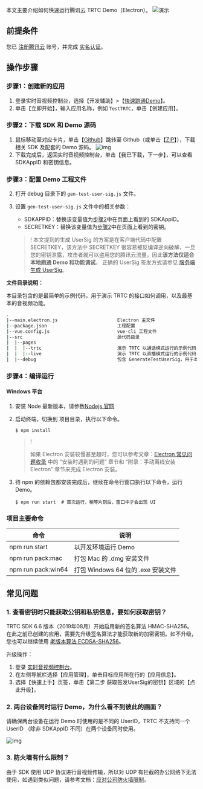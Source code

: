 本文主要介绍如何快速运行腾讯云 TRTC Demo（Electron）。
![演示](https://demovideo-1252463788.cos.ap-shanghai.myqcloud.com/electron/livemode.gif)

## 前提条件

您已 [注册腾讯云](https://cloud.tencent.com/document/product/378/17985) 账号，并完成 [实名认证](https://cloud.tencent.com/document/product/378/3629)。

## 操作步骤

<span id="step1" name="step1"> </span>

### 步骤1：创建新的应用

1.  登录实时音视频控制台，选择【开发辅助】>【[快速跑通Demo](https://console.cloud.tencent.com/trtc/quickstart)】。
2.  单击【立即开始】，输入应用名称，例如 `TestTRTC`，单击【创建应用】。

<span id="step2" name="step2"> </span>

### 步骤2：下载 SDK 和 Demo 源码

1.  鼠标移动至对应卡片，单击【[Github](https://github.com/tencentyun/TRTCSDK/tree/master/Electron)】跳转至 Github（或单击【[ZIP](http://liteavsdk-1252463788.cosgz.myqcloud.com/TXLiteAVSDK_TRTC_Electron_latest.zip)】），下载相关 SDK 及配套的 Demo 源码。
    ![img](https://main.qcloudimg.com/raw/6273f79193eb7af25eff64020a0ea476.png)
2.  下载完成后，返回实时音视频控制台，单击【我已下载，下一步】，可以查看 SDKAppID 和密钥信息。<span id="idandkey" name="idandkey"> </span>

<span id="step3" name="step3"> </span>

### 步骤3：配置 Demo 工程文件
2.  打开 debug 目录下的 `gen-test-user-sig.js` 文件。

3.  设置 `gen-test-user-sig.js` 文件中的相关参数：

    -   SDKAPPID：替换该变量值为[步骤2](#idandkey)中在页面上看到的 SDKAppID。
    -   SECRETKEY：替换该变量值为[步骤2](#idandkey)中在页面上看到的密钥。
    
    
    
    >!
    >本文提到的生成 UserSig 的方案是在客户端代码中配置 SECRETKEY，该方法中 SECRETKEY 很容易被反编译逆向破解，一旦您的密钥泄露，攻击者就可以盗用您的腾讯云流量，因此**该方法仅适合本地跑通 Demo 和功能调试**。
    >正确的 UserSig 签发方式请参见 [服务端生成 UserSig](https://cloud.tencent.com/document/product/647/17275#Server)。
    
    

**文件目录说明：**

本目录包含的是最简单的示例代码，用于演示 TRTC 的接口如何调用，以及最基本的音视频功能。

```bash
.
|--main.electron.js                      Electron 主文件
|--package.json                          工程配置
|--vue.config.js                         vue-cli 工程文件
|--src                                   源代码目录
|  |--pages                               
|  |  |--trtc                            演示 TRTC 以通话模式运行的示例代码，该模式下无角色的概念
|  |  |--live                            演示 TRTC 以直播模式运行的示例代码，该模式下有角色的概念
|  |--debug                              包含 GenerateTestUserSig，用于本地生成测试用的 UserSig  
```

<span id="step4"> </span>

### 步骤4：编译运行

#### Windows 平台

1.  安装 Node 最新版本，请参数[Nodejs 官网](https://nodejs.org/en/download/)

2.  启动终端，切换到 项目目录，执行以下命令。
	
    ```shell
    $ npm install
    ```
	
    

	>   !
	>
	>   如果 Electron 安装较慢甚至超时，您可以参考文章：[Electron 常见问题收录](#https://cloud.tencent.com/developer/article/1616668) 中的 “安装时遇到的问题” 章节和 “附录：手动离线安装 Electron” 章节来完成 Electron 安装。
	
	
	
4.  待 npm 的依赖包都安装完成后，继续在命令行窗口执行以下命令，运行 Demo。

    ```shell
    $ npm run start  # 首次运行，稍等片刻后，窗口中才会出现 UI
    ```
    
### 项目主要命令

| 命令 | 说明 |
|--|--|
| npm run start | 以开发环境运行 Demo |
| npm run pack:mac | 打包 Mac 的 .dmg 安装文件 |
| npm run pack:win64 | 打包 Windows 64 位的 .exe 安装文件 |

## 常见问题

### 1. 查看密钥时只能获取公钥和私钥信息，要如何获取密钥？

TRTC SDK 6.6 版本（2019年08月）开始启用新的签名算法 HMAC-SHA256。在此之前已创建的应用，需要先升级签名算法才能获取新的加密密钥。如不升级，您也可以继续使用 [老版本算法 ECDSA-SHA256](https://cloud.tencent.com/document/product/647/17275#.E8.80.81.E7.89.88.E6.9C.AC.E7.AE.97.E6.B3.95)。

升级操作：

1.  登录 [实时音视频控制台](https://console.cloud.tencent.com/trtc)。
2.  在左侧导航栏选择【应用管理】，单击目标应用所在行的【应用信息】。
3.  选择【快速上手】页签，单击【第二步 获取签发UserSig的密钥】区域的【点此升级】。

### 2. 两台设备同时运行 Demo，为什么看不到彼此的画面？

请确保两台设备在运行 Demo 时使用的是不同的 UserID，TRTC 不支持同一个 UserID （除非 SDKAppID 不同）在两个设备同时使用。

![img](https://main.qcloudimg.com/raw/209a0d0d5833d68c1ad46ed7e74b97e8.png)

### 3. 防火墙有什么限制？

由于 SDK 使用 UDP 协议进行音视频传输，所以对 UDP 有拦截的办公网络下无法使用，如遇到类似问题，请参考文档：[应对公司防火墙限制](https://cloud.tencent.com/document/product/647/34399)。


